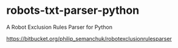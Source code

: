 # robots-txt-parser-python
A Robot Exclusion Rules Parser for Python

https://bitbucket.org/philip_semanchuk/robotexclusionrulesparser